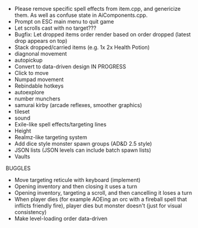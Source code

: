 - Please remove specific spell effects from item.cpp, and genericize them. As well as confuse state in AiComponents.cpp.
-  Prompt on ESC main menu to quit game
-  Let scrolls cast with no target???
-  Bugfix: Let dropped items order render based on order dropped (latest drop appears on top)
-  Stack dropped/carried items (e.g. 1x 2x Health Potion)
-  diagnonal movement
-  autopickup
-  Convert to data-driven design IN PROGRESS
-  Click to move
-  Numpad movement
-  Rebindable hotkeys
-  autoexplore
-  number munchers
-  samurai kirby (arcade reflexes, smoother graphics)
-  tileset
-  sound
-  Exile-like spell effects/targeting lines
-  Height
-  Realmz-like targeting system
-  Add dice style monster spawn groups (AD&D 2.5 style)
-  JSON lists (JSON levels can include batch spawn lists)
-  Vaults

BUGGLES
- Move targeting reticule with keyboard (implement)
- Opening inventory and then closing it uses a turn
- Opening inventory, targeting a scroll, and then cancelling it loses a turn
- When player dies (for example AOEing an orc with a fireball spell that inflicts friendly fire), player dies but monster doesn't (just for visual consistency)
- Make level-loading order data-driven
